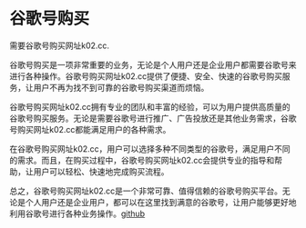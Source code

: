 # 谷歌号购买

需要谷歌号购买网址k02.cc.

谷歌号购买是一项非常重要的业务，无论是个人用户还是企业用户都需要谷歌号来进行各种操作。谷歌号购买网址k02.cc提供了便捷、安全、快速的谷歌号购买服务，让用户不再为找不到可靠的谷歌号购买渠道而烦恼。

谷歌号购买网址k02.cc拥有专业的团队和丰富的经验，可以为用户提供高质量的谷歌号购买服务。无论是需要谷歌号进行推广、广告投放还是其他业务需求，谷歌号购买网址k02.cc都能满足用户的各种需求。

在谷歌号购买网址k02.cc，用户可以选择多种不同类型的谷歌号，满足用户不同的需求。而且，在购买过程中，谷歌号购买网址k02.cc会提供专业的指导和帮助，让用户可以轻松、快速地完成购买流程。

总之，谷歌号购买网址k02.cc是一个非常可靠、值得信赖的谷歌号购买平台。无论是个人用户还是企业用户，都可以在这里找到满意的谷歌号，让用户能够更好地利用谷歌号进行各种业务操作。[github](https://github.com)
